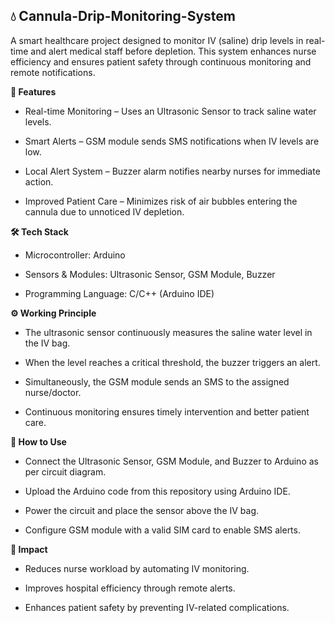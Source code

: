 <h2>💧 Cannula-Drip-Monitoring-System </h2>

A smart healthcare project designed to monitor IV (saline) drip levels in real-time and alert medical staff before depletion. This system enhances nurse efficiency and ensures patient safety through continuous monitoring and remote notifications.

**📌 Features**

- Real-time Monitoring – Uses an Ultrasonic Sensor to track saline water levels.

- Smart Alerts – GSM module sends SMS notifications when IV levels are low.

- Local Alert System – Buzzer alarm notifies nearby nurses for immediate action.

- Improved Patient Care – Minimizes risk of air bubbles entering the cannula due to unnoticed IV depletion.

**🛠️ Tech Stack**

- Microcontroller: Arduino

- Sensors & Modules: Ultrasonic Sensor, GSM Module, Buzzer

- Programming Language: C/C++ (Arduino IDE)

**⚙️ Working Principle**

- The ultrasonic sensor continuously measures the saline water level in the IV bag.

- When the level reaches a critical threshold, the buzzer triggers an alert.

- Simultaneously, the GSM module sends an SMS to the assigned nurse/doctor.

- Continuous monitoring ensures timely intervention and better patient care.

**🚀 How to Use**

- Connect the Ultrasonic Sensor, GSM Module, and Buzzer to Arduino as per circuit diagram.

- Upload the Arduino code from this repository using Arduino IDE.

- Power the circuit and place the sensor above the IV bag.

- Configure GSM module with a valid SIM card to enable SMS alerts.

**🌟 Impact**

- Reduces nurse workload by automating IV monitoring.

- Improves hospital efficiency through remote alerts.

- Enhances patient safety by preventing IV-related complications.
